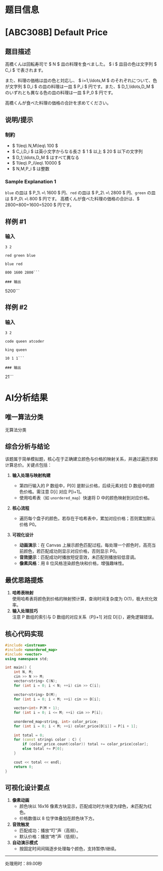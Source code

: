 # 题目信息

# [ABC308B] Default Price

## 题目描述

[problemUrl]: https://atcoder.jp/contests/abc308/tasks/abc308_b

高橋くんは回転寿司で $ N $ 皿の料理を食べました。 $ i $ 皿目の色は文字列 $ C_i $ で表されます。

また、料理の価格は皿の色と対応し、 $ i=1,\ldots,M $ のそれぞれについて、色が文字列 $ D_i $ の皿の料理は一皿 $ P_i $ 円です。また、$ D_1,\ldots,D_M $ のいずれとも異なる色の皿の料理は一皿 $ P_0 $ 円です。

高橋くんが食べた料理の価格の合計を求めてください。

## 说明/提示

### 制約

- $ 1\leq\ N,M\leq\ 100 $
- $ C_i,D_i $ は英小文字からなる長さ $ 1 $ 以上 $ 20 $ 以下の文字列
- $ D_1,\ldots,D_M $ はすべて異なる
- $ 1\leq\ P_i\leq\ 10000 $
- $ N,M,P_i $ は整数
 
### Sample Explanation 1

`blue` の皿は $ P_1\ =\ 1600 $ 円、`red` の皿は $ P_2\ =\ 2800 $ 円、`green` の皿は $ P_0\ =\ 800 $ 円です。 高橋くんが食べた料理の価格の合計は、$ 2800+800+1600=5200 $ 円です。

## 样例 #1

### 输入

```
3 2

red green blue

blue red

800 1600 2800```

### 输出

```
5200```

## 样例 #2

### 输入

```
3 2

code queen atcoder

king queen

10 1 1```

### 输出

```
21```

# AI分析结果



## 唯一算法分类
无算法分类

## 综合分析与结论
该题属于简单模拟题，核心在于正确建立颜色与价格的映射关系，并通过遍历求和计算总价。关键点包括：

1. **输入处理与映射构建**  
   - 第四行输入的 P 数组中，P[0] 是默认价格，后续元素对应 D 数组中的颜色价格。需注意 D[i] 对应 P[i+1]。
   - 使用哈希表（如 `unordered_map`）快速将 D 中的颜色映射到对应价格。

2. **核心流程**  
   - 遍历每个盘子的颜色，若存在于哈希表中，累加对应价格；否则累加默认价格 P0。

3. **可视化设计**  
   - **动画演示**：在 Canvas 上展示颜色匹配过程。每处理一个颜色时，高亮当前颜色，若匹配成功则显示对应价格，否则显示 P0。
   - **音效提示**：匹配成功时播放短促音效，未匹配则播放较低音调。
   - **像素风格**：用 8 位风格渲染颜色块和价格，增强趣味性。

## 最优思路提炼
1. **哈希表映射**  
   使用哈希表将颜色到价格的映射预计算，查询时间复杂度为 O(1)，极大优化效率。
2. **输入处理技巧**  
   注意 P 数组的索引与 D 数组的对应关系（P[i+1] 对应 D[i]），避免逻辑错误。

## 核心代码实现
```cpp
#include <iostream>
#include <unordered_map>
#include <vector>
using namespace std;

int main() {
    int N, M;
    cin >> N >> M;
    vector<string> C(N);
    for (int i = 0; i < N; ++i) cin >> C[i];
    
    vector<string> D(M);
    for (int i = 0; i < M; ++i) cin >> D[i];
    
    vector<int> P(M + 1);
    for (int i = 0; i <= M; ++i) cin >> P[i];
    
    unordered_map<string, int> color_price;
    for (int i = 0; i < M; ++i) color_price[D[i]] = P[i + 1];
    
    int total = 0;
    for (const string& color : C) {
        if (color_price.count(color)) total += color_price[color];
        else total += P[0];
    }
    
    cout << total << endl;
    return 0;
}
```

## 可视化设计要点
1. **像素动画**  
   - 颜色块以 16x16 像素方块显示，匹配成功时方块变为绿色，未匹配为红色。
   - 价格数值以 8 位字体叠加在颜色块下方。
2. **音效触发**  
   - 匹配成功：播放“叮”声（高频）。
   - 默认价格：播放“咚”声（低频）。
3. **自动演示模式**  
   - 按固定时间间隔逐步处理每个颜色，支持暂停/继续。

---
处理用时：89.00秒